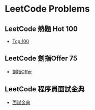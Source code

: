 # LeetCode Problems

## LeetCode 熱题 Hot 100

* [Top 100](https://github.com/Kuan-HC/LeetCode/blob/main/LeetCode_Top100.md)

## LeetCode 劍指Offer 75

* [劍指Offer](https://github.com/Kuan-HC/LeetCode/blob/main/LeetCode_Aim_75.md)

## LeetCode 程序員面試金典

* [面試金典](https://github.com/Kuan-HC/LeetCode/blob/main/LeetCode_Interview.md)
